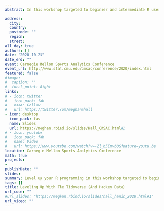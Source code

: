 ```yaml
---
abstract: In this workshop targeted to beginner and intermediate R users, we'll go through a sample hockey analysis question and discuss techniques from the tidyverse and beyond (including user-defined functions, RMarkdown, custom ggplot2 themes, and data manipulation with tidyr and dplyr) to learn how to level up your R programming and make your analysis more efficient and more reproducible. The slides are available at the link above and also [**here**](https://meghan.rbind.io/slides/hall_cmsac.html#1). The data is available in my `betweenthepipes` package (available on Github [**here**](https://github.com/meghall06/betweenthepipes)), and the full code for the entire workshop (including how to access the data) is available [**here**](https://github.com/meghall06/personal-website/blob/master/static/CMSAC_code.R).

address:
  city: 
  country: 
  postcode: ""
  region: 
  street: 
all_day: true
authors: []
date: "2020-10-25"
date_end: ""
event: Carnegie Mellon Sports Analytics Conference
event_url: http://www.stat.cmu.edu/cmsac/conference/2020/index.html
featured: false
#image:
#  caption: ''
#  focal_point: Right
links:
# - icon: twitter
#   icon_pack: fab
#   name: Follow
#   url: https://twitter.com/meghanmhall
- icon: desktop
  icon_pack: fas
  name: Slides
  url: https://meghan.rbind.io/slides/Hall_CMSAC.html#1
# - icon: youtube
#   icon_pack: fab
#   name: Video
#   url: https://www.youtube.com/watch?v=-Zl_b5Emvb0&feature=youtu.be
location: Carnegie Mellon Sports Analytics Conference
math: true
projects:
- 
publishDate: ""
slides: 
summary: Level up your R programming in this workshop targeted to beginner and intermediate R users.
tags: []
title: Leveling Up With The Tidyverse (And Hockey Data)
url_code: ""
#url_slides: "https://meghan.rbind.io/slides/hall_hanic_2020.html#1"
url_video: ""
---
```



